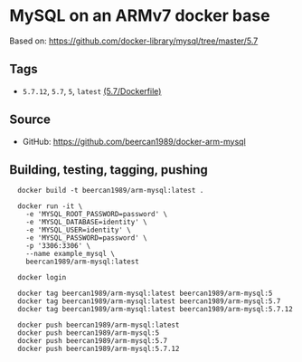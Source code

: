 # MySQL on an ARMv7 docker base

Based on: https://github.com/docker-library/mysql/tree/master/5.7

## Tags
* `5.7.12`, `5.7`, `5`, `latest` [(5.7/Dockerfile)](https://github.com/beercan1989/docker-arm-mysql/blob/b981671013aaa026b5a7f95ee89439600e379ac6/Dockerfile)

## Source
* GitHub: https://github.com/beercan1989/docker-arm-mysql

## Building, testing, tagging, pushing
```
  docker build -t beercan1989/arm-mysql:latest .

  docker run -it \
    -e 'MYSQL_ROOT_PASSWORD=password' \
    -e 'MYSQL_DATABASE=identity' \
    -e 'MYSQL_USER=identity' \
    -e 'MYSQL_PASSWORD=password' \
    -p '3306:3306' \
    --name example_mysql \
    beercan1989/arm-mysql:latest

  docker login

  docker tag beercan1989/arm-mysql:latest beercan1989/arm-mysql:5
  docker tag beercan1989/arm-mysql:latest beercan1989/arm-mysql:5.7
  docker tag beercan1989/arm-mysql:latest beercan1989/arm-mysql:5.7.12

  docker push beercan1989/arm-mysql:latest
  docker push beercan1989/arm-mysql:5
  docker push beercan1989/arm-mysql:5.7
  docker push beercan1989/arm-mysql:5.7.12
```
